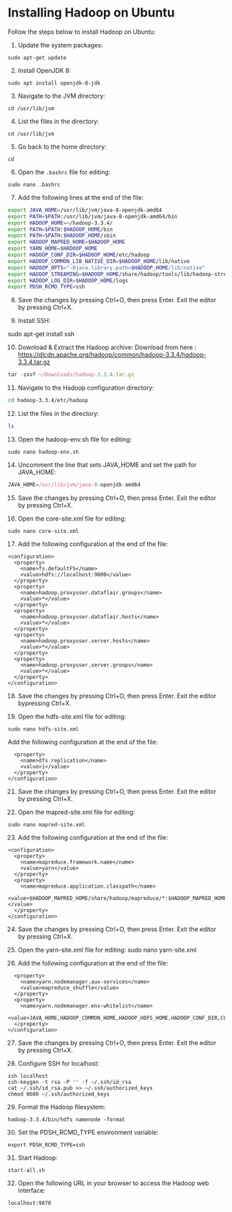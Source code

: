 # Installing Hadoop on Ubuntu

Follow the steps below to install Hadoop on Ubuntu:

1. Update the system packages:
```
sudo apt-get update
```

2. Install OpenJDK 8:
```
sudo apt install openjdk-8-jdk
```

3. Navigate to the JVM directory:
```
cd /usr/lib/jvm
```

4. List the files in the directory:
```
cd /usr/lib/jvm
```

5. Go back to the home directory:
```
cd
```

6. Open the `.bashrc` file for editing:
```
sudo nano .bashrc
```

7. Add the following lines at the end of the file:
```bash
export JAVA_HOME=/usr/lib/jvm/java-8-openjdk-amd64
export PATH=$PATH:/usr/lib/jvm/java-8-openjdk-amd64/bin
export HADOOP_HOME=~/hadoop-3.3.4/
export PATH=$PATH:$HADOOP_HOME/bin
export PATH=$PATH:$HADOOP_HOME/sbin
export HADOOP_MAPRED_HOME=$HADOOP_HOME
export YARN_HOME=$HADOOP_HOME
export HADOOP_CONF_DIR=$HADOOP_HOME/etc/hadoop
export HADOOP_COMMON_LIB_NATIVE_DIR=$HADOOP_HOME/lib/native
export HADOOP_OPTS="-Djava.library.path=$HADOOP_HOME/lib/native"
export HADOOP_STREAMING=$HADOOP_HOME/share/hadoop/tools/lib/hadoop-streaming-3.3.4.jar
export HADOOP_LOG_DIR=$HADOOP_HOME/logs
export PDSH_RCMD_TYPE=ssh
```
8. Save the changes by pressing Ctrl+O, then press Enter. Exit the editor by pressing Ctrl+X.

9. Install SSH:

sudo apt-get install ssh

10. Download & Extract the Hadoop archive:
Download from here : https://dlcdn.apache.org/hadoop/common/hadoop-3.3.4/hadoop-3.3.4.tar.gz
```javascript
tar -zxvf ~/Downloads/hadoop-3.3.4.tar.gz
```
11. Navigate to the Hadoop configuration directory:

```bash
cd hadoop-3.3.4/etc/hadoop
```

12. List the files in the directory:

```bash
ls
```
13. Open the hadoop-env.sh file for editing:
```
sudo nano hadoop-env.sh
```
14. Uncomment the line that sets JAVA_HOME and set the path for JAVA_HOME:

```javascript
JAVA_HOME=/usr/lib/jvm/java-8-openjdk-amd64
```

15. Save the changes by pressing Ctrl+O, then press Enter. Exit the editor by pressing Ctrl+X.

16. Open the core-site.xml file for editing:
```
sudo nano core-site.xml
```
17. Add the following configuration at the end of the file:
```
<configuration>
  <property>
    <name>fs.defaultFS</name>
    <value>hdfs://localhost:9000</value>
  </property>
  <property>
    <name>hadoop.proxyuser.dataflair.groups</name>
    <value>*</value>
  </property>
  <property>
    <name>hadoop.proxyuser.dataflair.hosts</name>
    <value>*</value>
  </property>
  <property>
    <name>hadoop.proxyuser.server.hosts</name>
    <value>*</value>
  </property>
  <property>
    <name>hadoop.proxyuser.server.groups</name>
    <value>*</value>
  </property>
</configuration>
```
18. Save the changes by pressing Ctrl+O, then press Enter. Exit the editor bypressing Ctrl+X.

19. Open the hdfs-site.xml file for editing:
```
sudo nano hdfs-site.xml
```
Add the following configuration at the end of the file:
```<configuration>
  <property>
    <name>dfs.replication</name>
    <value>1</value>
  </property>
</configuration>
```
21. Save the changes by pressing Ctrl+O, then press Enter. Exit the editor by pressing Ctrl+X.

22. Open the mapred-site.xml file for editing:
```
sudo nano mapred-site.xml
```

23. Add the following configuration at the end of the file:
```
<configuration>
  <property>
    <name>mapreduce.framework.name</name>
    <value>yarn</value>
  </property>
  <property>
    <name>mapreduce.application.classpath</name>
    <value>$HADOOP_MAPRED_HOME/share/hadoop/mapreduce/*:$HADOOP_MAPRED_HOME/share/hadoop/mapreduce/lib/*</value>
  </property>
</configuration>
```
24. Save the changes by pressing Ctrl+O, then press Enter. Exit the editor by pressing Ctrl+X.

25. Open the yarn-site.xml file for editing:
sudo nano yarn-site.xml

26. Add the following configuration at the end of the file:
```<configuration>
  <property>
    <name>yarn.nodemanager.aux-services</name>
    <value>mapreduce_shuffle</value>
  </property>
  <property>
    <name>yarn.nodemanager.env-whitelist</name>
    <value>JAVA_HOME,HADOOP_COMMON_HOME,HADOOP_HDFS_HOME,HADOOP_CONF_DIR,CLASSPATH_PREPEND_DISTCACHE,HADOOP_YARN_HOME,HADOOP_MAPRED_HOME</value>
  </property>
</configuration>
```
27. Save the changes by pressing Ctrl+O, then press Enter. Exit the editor by pressing Ctrl+X.

28. Configure SSH for localhost:
```
ssh localhost
ssh-keygen -t rsa -P '' -f ~/.ssh/id_rsa
cat ~/.ssh/id_rsa.pub >> ~/.ssh/authorized_keys
chmod 0600 ~/.ssh/authorized_keys
```

29. Format the Hadoop filesystem:
```
hadoop-3.3.4/bin/hdfs namenode -format
```

30. Set the PDSH_RCMD_TYPE environment variable:
```
export PDSH_RCMD_TYPE=ssh
```

31. Start Hadoop:
```
start-all.sh
```

32. Open the following URL in your browser to access the Hadoop web interface:
```
localhost:9870
```
